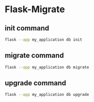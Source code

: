 # Flask-Migrate

## init command
```bash
flask --app my_application db init
```

## migrate command
```bash
flask --app my_application db migrate
```

## upgrade command
```bash
flask --app my_application db upgrade
```